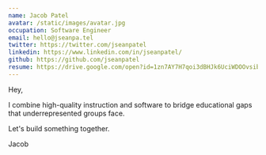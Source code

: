 ```yaml
---
name: Jacob Patel
avatar: /static/images/avatar.jpg
occupation: Software Engineer
email: hello@jseanpa.tel
twitter: https://twitter.com/jseanpatel
linkedin: https://www.linkedin.com/in/jseanpatel/
github: https://github.com/jseanpatel
resume: https://drive.google.com/open?id=1zn7AY7H7qoi3dBHJk6UciWDOOvsibOyN
---
```


Hey,

I combine high-quality instruction and software to bridge educational gaps that underrepresented groups face.

Let's build something together.

Jacob
